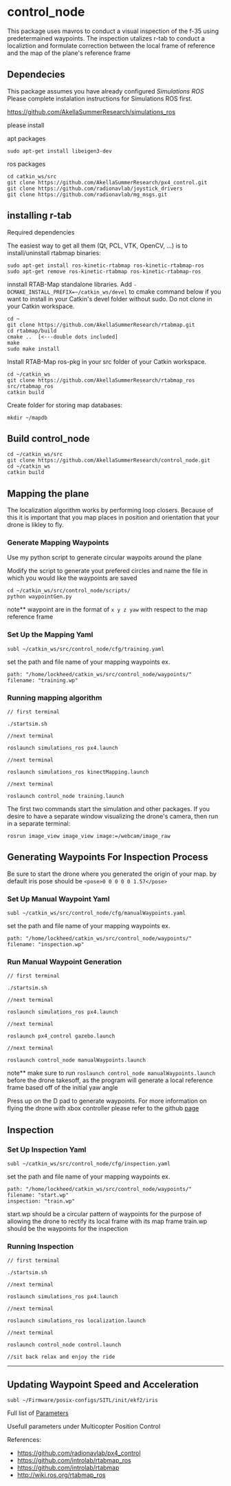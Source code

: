 # control_node

This package uses mavros to conduct a visual inspection of the f-35 using predetermained waypoints. The inspection utalizes r-tab to conduct a localiztion and formulate correction between the local frame of reference and the map of the plane's reference frame


## Dependecies

This package assumes you have already configured *Simulations ROS* Please complete instalation instructions for Simulations ROS first. 

https://github.com/AkellaSummerResearch/simulations_ros

please install 

apt packages
```
sudo apt-get install libeigen3-dev
```

ros packages
```
cd catkin_ws/src
git clone https://github.com/AkellaSummerResearch/px4_control.git
git clone https://github.com/radionavlab/joystick_drivers
git clone https://github.com/radionavlab/mg_msgs.git
```

## installing r-tab

Required dependencies

The easiest way to get all them (Qt, PCL, VTK, OpenCV, ...) is to install/uninstall rtabmap binaries:

```
sudo apt-get install ros-kinetic-rtabmap ros-kinetic-rtabmap-ros
sudo apt-get remove ros-kinetic-rtabmap ros-kinetic-rtabmap-ros
```


innstall RTAB-Map standalone libraries. Add `-DCMAKE_INSTALL_PREFIX=~/catkin_ws/devel` to cmake command below if you want to install in your Catkin's devel folder without sudo. Do not clone in your Catkin workspace.

```
cd ~
git clone https://github.com/AkellaSummerResearch/rtabmap.git
cd rtabmap/build
cmake ..  [<---double dots included]
make
sudo make install
```

Install RTAB-Map ros-pkg in your src folder of your Catkin workspace.

```
cd ~/catkin_ws
git clone https://github.com/AkellaSummerResearch/rtabmap_ros src/rtabmap_ros
catkin build
```

Create folder for storing map databases:

```
mkdir ~/mapdb
```


## Build control_node

```
cd ~/catkin_ws/src
git clone https://github.com/AkellaSummerResearch/control_node.git
cd ~/catkin_ws
catkin build
```

## Mapping the plane

The localization algorithm works by performing loop closers. Because of this it is important that you map places in position and orientation that your drone is likley to fly. 

### Generate Mapping Waypoints

Use my python script to generate circular waypoits around the plane

Modify the script to generate yout prefered circles and name the file in which you would like the waypoints are saved

```
cd ~/catkin_ws/src/control_node/scripts/
python waypointGen.py
```

note** waypoint are in the format of `x y z yaw` with respect to the map reference frame

### Set Up the Mapping Yaml

```
subl ~/catkin_ws/src/control_node/cfg/training.yaml
```
set the path and file name of your mapping waypoints ex.

```
path: "/home/lockheed/catkin_ws/src/control_node/waypoints/"
filename: "training.wp"
```

### Running mapping algorithm


```
// first terminal 

./startsim.sh

//next terminal 

roslaunch simulations_ros px4.launch

//next terminal 

roslaunch simulations_ros kinectMapping.launch

//next terminal 

roslaunch control_node training.launch

``` 

The first two commands start the simulation and other packages. If you desire to have a separate window visualizing the drone's camera, then run in a separate terminal:

```
rosrun image_view image_view image:=/webcam/image_raw
```

## Generating Waypoints For Inspection Process

Be sure to start the drone where you generated the origin of your map. by default iris pose should be `<pose>0 0 0 0 0 1.57</pose>`

### Set Up Manual Waypoint Yaml 

```
subl ~/catkin_ws/src/control_node/cfg/manualWaypoints.yaml
```
set the path and file name of your mapping waypoints ex.

```
path: "/home/lockheed/catkin_ws/src/control_node/waypoints/"
filename: "inspection.wp"
```

### Run Manual Waypoint Generation
```
// first terminal 

./startsim.sh

//next terminal 

roslaunch simulations_ros px4.launch

//next terminal 

roslaunch px4_control gazebo.launch

//next terminal

roslaunch control_node manualWaypoints.launch

``` 

note** make sure to run `roslaunch control_node manualWaypoints.launch` before the drone takesoff, as the program will generate a local reference frame based off of the initial yaw angle

Press up on the D pad to generate waypoints. For more information on flying the drone with xbox controller please refer to the github [page](https://github.com/radionavlab/px4_control) 

## Inspection

### Set Up Inspection Yaml


```
subl ~/catkin_ws/src/control_node/cfg/inspection.yaml
```
set the path and file name of your mapping waypoints ex.

```
path: "/home/lockheed/catkin_ws/src/control_node/waypoints/"
filename: "start.wp"
inspection: "train.wp"
```

start.wp should be a circular pattern of waypoints for the purpose of allowing the drone to rectify its local frame with its map frame
train.wp should be the waypoints for the inspection

### Running Inspection

```
// first terminal 

./startsim.sh

//next terminal 

roslaunch simulations_ros px4.launch

//next terminal 

roslaunch simulations_ros localization.launch

//next terminal 

roslaunch control_node control.launch

//sit back relax and enjoy the ride
```

---

## Updating Waypoint Speed and Acceleration

```
subl ~/Firmware/posix-configs/SITL/init/ekf2/iris
```
Full list of [Parameters](https://dev.px4.io/en/advanced/parameter_reference.html)

Usefull parameters under Multicopter Position Control

References:

- https://github.com/radionavlab/px4_control
- https://github.com/introlab/rtabmap_ros
- https://github.com/introlab/rtabmap
- http://wiki.ros.org/rtabmap_ros



